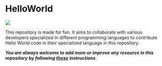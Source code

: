 # HelloWorld

![](https://www.safersociety.com/wp-content/uploads/2018/04/Gif-animation-hello.gif)

This repository is made for fun. It aims to collaborate with various developers specialized in different programming languages to contribute Hello World code in their specialized language in this repository.

***You are always welcome to add more or improve any resource in this repository by following [these](https://github.com/Aman9026/HelloWorld/blob/master/CONTRIBUTING.md) instructions.***

